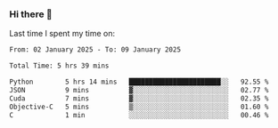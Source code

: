 ### Hi there 👋

<!--
**Grav1tum/Grav1tum** is a ✨ _special_ ✨ repository because its `README.md` (this file) appears on your GitHub profile.

Here are some ideas to get you started:

- 🔭 I’m currently working on ...
- 🌱 I’m currently learning ...
- 👯 I’m looking to collaborate on ...
- 🤔 I’m looking for help with ...
- 💬 Ask me about ...
- 📫 How to reach me: ...
- 😄 Pronouns: ...
- ⚡ Fun fact: ...
-->
Last time I spent my time on:
<!--START_SECTION:waka-->

```txt
From: 02 January 2025 - To: 09 January 2025

Total Time: 5 hrs 39 mins

Python        5 hrs 14 mins   ███████████████████████░░   92.55 %
JSON          9 mins          ▓░░░░░░░░░░░░░░░░░░░░░░░░   02.77 %
Cuda          7 mins          ▓░░░░░░░░░░░░░░░░░░░░░░░░   02.35 %
Objective-C   5 mins          ▒░░░░░░░░░░░░░░░░░░░░░░░░   01.60 %
C             1 min           ░░░░░░░░░░░░░░░░░░░░░░░░░   00.46 %
```

<!--END_SECTION:waka-->
